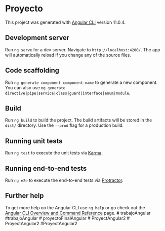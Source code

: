 # Proyecto

This project was generated with [Angular CLI](https://github.com/angular/angular-cli) version 11.0.4.

## Development server

Run `ng serve` for a dev server. Navigate to `http://localhost:4200/`. The app will automatically reload if you change any of the source files.

## Code scaffolding

Run `ng generate component component-name` to generate a new component. You can also use `ng generate directive|pipe|service|class|guard|interface|enum|module`.

## Build

Run `ng build` to build the project. The build artifacts will be stored in the `dist/` directory. Use the `--prod` flag for a production build.

## Running unit tests

Run `ng test` to execute the unit tests via [Karma](https://karma-runner.github.io).

## Running end-to-end tests

Run `ng e2e` to execute the end-to-end tests via [Protractor](http://www.protractortest.org/).

## Further help

To get more help on the Angular CLI use `ng help` or go check out the [Angular CLI Overview and Command Reference](https://angular.io/cli) page.
#   t r a b a j o A n g u l a r  
 # t r a b a j o A n g u l a r  
 #   p r o y e c t o F i n a l A n g u l a r  
 #   P r o y e c t A n g u l a r 2  
 #   P r o y e c t A n g u l a r 2  
 # P r o y e c t A n g u l a r 2  
 